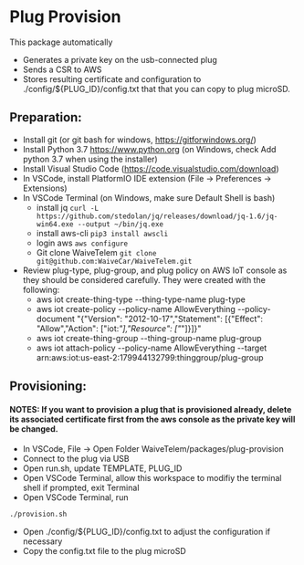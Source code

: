 # Plug Provision

This package automatically

- Generates a private key on the usb-connected plug
- Sends a CSR to AWS
- Stores resulting certificate and configuration to ./config/\${PLUG_ID}/config.txt that that you can copy to plug microSD.

## Preparation:

- Install git (or git bash for windows, https://gitforwindows.org/)
- Install Python 3.7 https://www.python.org (on Windows, check Add python 3.7 when using the installer)
- Install Visual Studio Code (https://code.visualstudio.com/download)
- In VSCode, install PlatformIO IDE extension (File -> Preferences -> Extensions)
- In VSCode Terminal (on Windows, make sure Default Shell is bash)
  - install jq `curl -L https://github.com/stedolan/jq/releases/download/jq-1.6/jq-win64.exe --output ~/bin/jq.exe`
  - install aws-cli `pip3 install awscli`
  - login aws `aws configure`
  - Git clone WaiveTelem `git clone git@github.com:WaiveCar/WaiveTelem.git`
- Review plug-type, plug-group, and plug policy on AWS IoT console as they should be considered carefully. They were created with the following:
  - aws iot create-thing-type --thing-type-name plug-type
  - aws iot create-policy --policy-name AllowEverything --policy-document "{\"Version\": \"2012-10-17\",\"Statement\": [{\"Effect\": \"Allow\",\"Action\": [\"iot:*\"],\"Resource\": [\"*\"]}]}"
  - aws iot create-thing-group --thing-group-name plug-group
  - aws iot attach-policy --policy-name AllowEverything --target arn:aws:iot:us-east-2:179944132799:thinggroup/plug-group

## Provisioning:

#### NOTES: If you want to provision a plug that is provisioned already, delete its associated certificate first from the aws console as the private key will be changed.

- In VSCode, File -> Open Folder WaiveTelem/packages/plug-provision
- Connect to the plug via USB
- Open run.sh, update TEMPLATE, PLUG_ID
- Open VSCode Terminal, allow this workspace to modifiy the terminal shell if prompted, exit Terminal
- Open VSCode Terminal, run

```bash
./provision.sh
```

- Open ./config/\${PLUG_ID}/config.txt to adjust the configuration if necessary
- Copy the config.txt file to the plug microSD
